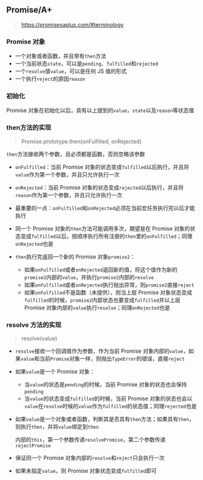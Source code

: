 ## Promise/A+

> https://promisesaplus.com/#terminology

### Promise 对象

- 一个对象或者函数，并且带有`then`方法
- 一个当前状态`state`，可以是`pending`、`fulfilled`和`rejected`
- 一个`resolve`值`value`，可以是任何 JS 值的形式
- 一个执行`reject`的原因`reason`

### 初始化

Promise 对象在初始化以后，具有以上提到的`value`，`state`以及`reason`等状态值

### then方法的实现

> Promise.prototype.then(onFulfilled, onRejected)

`then`方法接收两个参数，且必须都是函数，否则忽略该参数

- `onFulfilled`：当前 Promise 对象的状态变成`fulfilled`以后执行，并且将`value`作为第一个参数，并且只允许执行一次
- `onRejected`：当前 Promise 对象的状态变成`rejected`以后执行，并且将`reason`作为第一个参数，并且只允许执行一次

- 最重要的一点：`onFulfilled`和`onRejected`必须在当前宏任务执行完以后才能执行
- 同一个 Promise 对象的`then`方法可能调用多次，期望是在 Promise 对象的状态变成`fulfilled`以后，按顺序执行所有注册的`then`里的`onFulfilled`；同理`onRejected`也是
- `then`执行完返回一个新的 Promise 对象`promise2`：
  - 如果`onFulfilled`或者`onRejected`返回新的值，将这个值作为新的`promise2`内部的`value`，并执行`promise2`内部的`resolve`
  - 如果`onFulfilled`或者`onRejected`执行抛出异常，则`promise2`直接`reject`
  - 如果`onFulfilled`不是函数（未提供），则当上层 Promise 对象状态变成`fulfilled`的时候，`promise2`内部状态也要变成`fulfilled`并以上层 Promise 对象内部的`value`执行`resolve`；同理`onRejected`也是

### resolve 方法的实现

> resolve(value)

- `resolve`接收一个回调值作为参数，作为当前 Promise 对象内部的`value`，如果`value`和当前`Promise`对象一样，则抛出`TypeError`的错误，直接`reject`
- 如果`value`是一个 Promise 对象：
  - 当`value`的状态是`pending`的时候，当前 Promise 对象的状态也会保持`pending`
  - 当`value`的状态变成`fulfilled`的时候，当前 Promise 对象的状态也会以`value`在`resolve`时候的`value`作为`fulfilled`的状态值；同理`rejected`也是

- 如果`value`是一个对象或者函数，判断其是否具有`then`方法；如果具有`then`，则执行`then`，并将`value`绑定到`then`

  内部的`this`，第一个参数传递`resolvePromise`，第二个参数传递`rejectPromise`

- 保证同一个 Promise 对象内部的`resolve`和`reject`只会执行一次
- 如果未指定`value`，则 Promise 对象状态变成`fulfilled`即可
